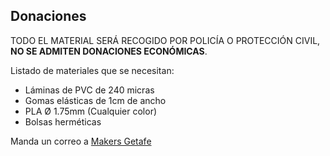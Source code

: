 ## <a>Donaciones</a>

TODO EL MATERIAL SERÁ RECOGIDO POR POLICÍA O PROTECCIÓN CIVIL, **NO SE ADMITEN DONACIONES ECONÓMICAS**.

Listado de materiales que se necesitan:

* Láminas de PVC de 240 micras
* Gomas elásticas de 1cm de ancho
* PLA Ø 1.75mm (Cualquier color)
* Bolsas herméticas

Manda un correo a [Makers Getafe](mailto:makersgetafe@gmail.com)

